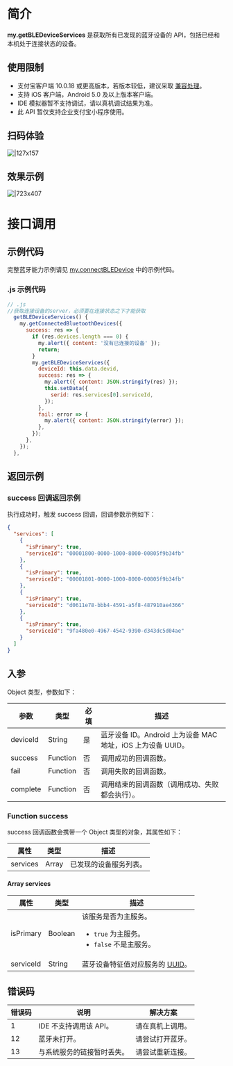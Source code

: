 # 简介

**my.getBLEDeviceServices** 是获取所有已发现的蓝牙设备的 API，包括已经和本机处于连接状态的设备。

## 使用限制

- 支付宝客户端 10.0.18 或更高版本，若版本较低，建议采取 [兼容处理](https://opendocs.alipay.com/mini/framework/compatibility)。
- 支持 iOS 客户端，Android 5.0 及以上版本客户端。
- IDE 模拟器暂不支持调试，请以真机调试结果为准。
- 此 API 暂仅支持企业支付宝小程序使用。

## 扫码体验

![|127x157](https://gw.alipayobjects.com/zos/skylark-tools/public/files/b78436ea1396f5bbcd702cd8db77186d.jpeg#align=left&display=inline&height=157&margin=%5Bobject%20Object%5D&originHeight=157&originWidth=127&status=done&style=none&width=127)

## 效果示例

![|723x407](https://gw.alipayobjects.com/zos/skylark-tools/public/files/6fafc6048769544f55190149f0f55ab0.png#align=left&display=inline&height=420&margin=%5Bobject%20Object%5D&originHeight=720&originWidth=1280&status=done&style=none&width=746)

# 接口调用

## 示例代码

完整蓝牙能力示例请见 [my.connectBLEDevice](https://opendocs.alipay.com/mini/api/tmew6e) 中的示例代码。

### .js 示例代码

```javascript
// .js
//获取连接设备的server，必须要在连接状态之下才能获取
  getBLEDeviceServices() {
    my.getConnectedBluetoothDevices({
      success: res => {
        if (res.devices.length === 0) {
          my.alert({ content: '没有已连接的设备' });
          return;
        }
        my.getBLEDeviceServices({
          deviceId: this.data.devid,
          success: res => {
            my.alert({ content: JSON.stringify(res) });
            this.setData({
              serid: res.services[0].serviceId,
            });
          },
          fail: error => {
            my.alert({ content: JSON.stringify(error) });
          },
        });
      },
    });
  },
```

## 返回示例

### success 回调返回示例

执行成功时，触发 success 回调，回调参数示例如下：

```json
{
  "services": [
    {
      "isPrimary": true,
      "serviceId": "00001800-0000-1000-8000-00805f9b34fb"
    },
    {
      "isPrimary": true,
      "serviceId": "00001801-0000-1000-8000-00805f9b34fb"
    },
    {
      "isPrimary": true,
      "serviceId": "d0611e78-bbb4-4591-a5f8-487910ae4366"
    },
    {
      "isPrimary": true,
      "serviceId": "9fa480e0-4967-4542-9390-d343dc5d04ae"
    }
  ]
}
```

## 入参

Object 类型，参数如下：

| **参数** | **类型** | **必填** | **描述** |
| --- | --- | --- | --- |
| deviceId | String | 是 | 蓝牙设备 ID。Android 上为设备 MAC 地址，iOS 上为设备 UUID。 |
| success | Function | 否 | 调用成功的回调函数。 |
| fail | Function | 否 | 调用失败的回调函数。 |
| complete | Function | 否 | 调用结束的回调函数（调用成功、失败都会执行）。 |

### Function success

success 回调函数会携带一个 Object 类型的对象，其属性如下：

| **属性** | **类型** | **描述**               |
| -------- | -------- | ---------------------- |
| services | Array    | 已发现的设备服务列表。 |

#### Array services

| **属性** | **类型** | **描述** |
| --- | --- | --- |
| isPrimary | Boolean | 该服务是否为主服务。<ul><li> `true` 为主服务。</li><li>`false` 不是主服务。</li></ul> |
| serviceId | String | 蓝牙设备特征值对应服务的 [UUID](https://opendocs.alipay.com/mini/developer/dhu9gf#UUID)。 |

## 错误码

| **错误码** | **说明** | **解决方案** |
| --- | --- | --- |
| 1          | IDE 不支持调用该 API。   | 请在真机上调用。           |
| 12         | 蓝牙未打开。             | 请尝试打开蓝牙。           |
| 13         | 与系统服务的链接暂时丢失。 | 请尝试重新连接。           |

